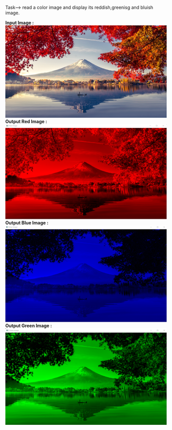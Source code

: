 Task--> read a color image and display its reddish,greenisg and bluish image.  <br />

**Input Image :**
![](img.jpg)
<br />
**Output Red Image :**
![](Red.png)
<br />
**Output Blue Image :**
![](Blue.png)
<br />
**Output Green Image  :**
![](Green.png)
